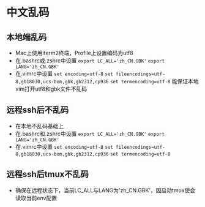 # 中文乱码
## 本地端乱码
* Mac上使用iterm2终端，Profile上设置编码为utf8
* 在.bashrc或.zshrc中设置
` export LC_ALL='zh_CN.GBK' `
` export LANG='zh_CN.GBK' `
* 在.vimrc中设置
` set encoding=utf-8 `
` set fileencodings=utf-8,gb18030,ucs-bom,gbk,gb2312,cp936 `
` set termencoding=utf-8 `
能保证本地vim打开utf8和gbk文件不乱码

## 远程ssh后不乱码
* 在本地不乱码基础上
* 在.bashrc和.zshrc中设置
` export LC_ALL='zh_CN.GBK' `
` export LANG='zh_CN.GBK' `
* 在.vimrc中设置
` set encoding=utf-8 `
` set fileencodings=utf-8,gb18030,ucs-bom,gbk,gb2312,cp936 `
` set termencoding=utf-8 `

## 远程ssh后tmux不乱码
* 确保在远程状态下，当前LC_ALL与LANG为'zh_CN.GBK'，因启动tmux使会读取当前env配置
